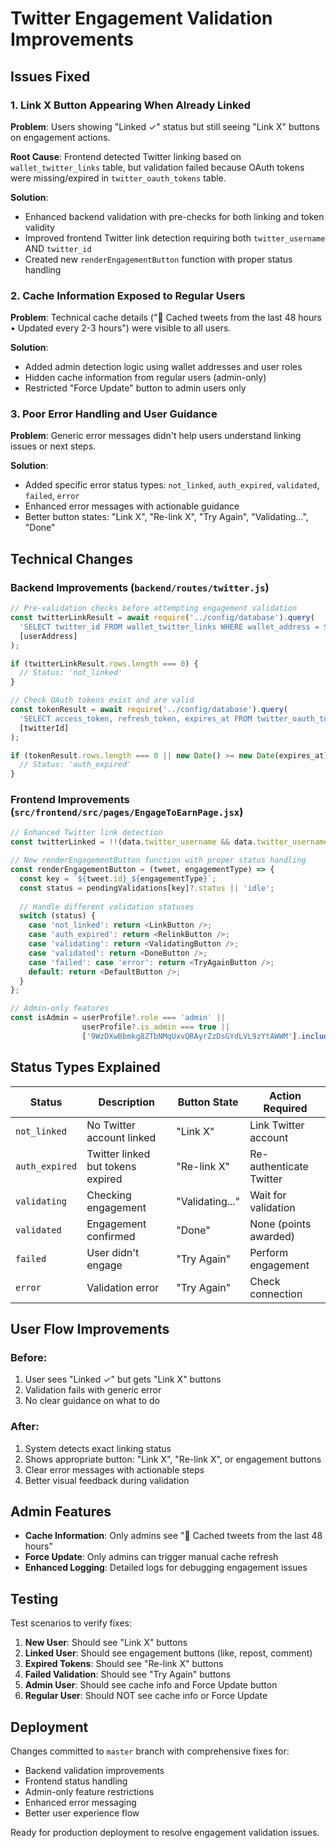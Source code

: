 # Twitter Engagement Validation Improvements

## Issues Fixed

### 1. **Link X Button Appearing When Already Linked**
**Problem**: Users showing "Linked ✓" status but still seeing "Link X" buttons on engagement actions.

**Root Cause**: Frontend detected Twitter linking based on `wallet_twitter_links` table, but validation failed because OAuth tokens were missing/expired in `twitter_oauth_tokens` table.

**Solution**: 
- Enhanced backend validation with pre-checks for both linking and token validity
- Improved frontend Twitter link detection requiring both `twitter_username` AND `twitter_id`
- Created new `renderEngagementButton` function with proper status handling

### 2. **Cache Information Exposed to Regular Users**
**Problem**: Technical cache details ("📅 Cached tweets from the last 48 hours • Updated every 2-3 hours") were visible to all users.

**Solution**: 
- Added admin detection logic using wallet addresses and user roles
- Hidden cache information from regular users (admin-only)
- Restricted "Force Update" button to admin users only

### 3. **Poor Error Handling and User Guidance**
**Problem**: Generic error messages didn't help users understand linking issues or next steps.

**Solution**:
- Added specific error status types: `not_linked`, `auth_expired`, `validated`, `failed`, `error`
- Enhanced error messages with actionable guidance
- Better button states: "Link X", "Re-link X", "Try Again", "Validating...", "Done"

## Technical Changes

### Backend Improvements (`backend/routes/twitter.js`)

```javascript
// Pre-validation checks before attempting engagement validation
const twitterLinkResult = await require('../config/database').query(
  'SELECT twitter_id FROM wallet_twitter_links WHERE wallet_address = $1',
  [userAddress]
);

if (twitterLinkResult.rows.length === 0) {
  // Status: 'not_linked'
}

// Check OAuth tokens exist and are valid
const tokenResult = await require('../config/database').query(
  'SELECT access_token, refresh_token, expires_at FROM twitter_oauth_tokens WHERE twitter_id = $1',
  [twitterId]
);

if (tokenResult.rows.length === 0 || new Date() >= new Date(expires_at)) {
  // Status: 'auth_expired' 
}
```

### Frontend Improvements (`src/frontend/src/pages/EngageToEarnPage.jsx`)

```javascript
// Enhanced Twitter link detection
const twitterLinked = !!(data.twitter_username && data.twitter_username.trim() && data.twitter_id);

// New renderEngagementButton function with proper status handling
const renderEngagementButton = (tweet, engagementType) => {
  const key = `${tweet.id}_${engagementType}`;
  const status = pendingValidations[key]?.status || 'idle';
  
  // Handle different validation statuses
  switch (status) {
    case 'not_linked': return <LinkButton />;
    case 'auth_expired': return <RelinkButton />;
    case 'validating': return <ValidatingButton />;
    case 'validated': return <DoneButton />;
    case 'failed': case 'error': return <TryAgainButton />;
    default: return <DefaultButton />;
  }
};

// Admin-only features
const isAdmin = userProfile?.role === 'admin' || 
                userProfile?.is_admin === true ||
                ['9WzDXwBbmkg8ZTbNMqUxvQRAyrZzDsGYdLVL9zYtAWWM'].includes(publicKey?.toString());
```

## Status Types Explained

| Status | Description | Button State | Action Required |
|--------|-------------|--------------|-----------------|
| `not_linked` | No Twitter account linked | "Link X" | Link Twitter account |
| `auth_expired` | Twitter linked but tokens expired | "Re-link X" | Re-authenticate Twitter |
| `validating` | Checking engagement | "Validating..." | Wait for validation |
| `validated` | Engagement confirmed | "Done" | None (points awarded) |
| `failed` | User didn't engage | "Try Again" | Perform engagement |
| `error` | Validation error | "Try Again" | Check connection |

## User Flow Improvements

### Before:
1. User sees "Linked ✓" but gets "Link X" buttons
2. Validation fails with generic error
3. No clear guidance on what to do

### After:
1. System detects exact linking status
2. Shows appropriate button: "Link X", "Re-link X", or engagement buttons
3. Clear error messages with actionable steps
4. Better visual feedback during validation

## Admin Features

- **Cache Information**: Only admins see "📅 Cached tweets from the last 48 hours"
- **Force Update**: Only admins can trigger manual cache refresh
- **Enhanced Logging**: Detailed logs for debugging engagement issues

## Testing

Test scenarios to verify fixes:

1. **New User**: Should see "Link X" buttons
2. **Linked User**: Should see engagement buttons (like, repost, comment)
3. **Expired Tokens**: Should see "Re-link X" buttons
4. **Failed Validation**: Should see "Try Again" buttons
5. **Admin User**: Should see cache info and Force Update button
6. **Regular User**: Should NOT see cache info or Force Update

## Deployment

Changes committed to `master` branch with comprehensive fixes for:
- Backend validation improvements
- Frontend status handling
- Admin-only feature restrictions
- Enhanced error messaging
- Better user experience flow

Ready for production deployment to resolve engagement validation issues. 